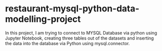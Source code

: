 # restaurant-mysql-python-data-modelling-project
In this project, I am trying to connect to MYSQL Database via python using Jupyter Notebook, creating three tables out of the datasets and inserting the data into the database via Python using mysql.connector.
